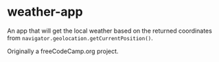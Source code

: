 # weather-app
An app that will get the local weather based on the returned coordinates from `navigator.geolocation.getCurrentPosition()`.

Originally a freeCodeCamp.org project.
